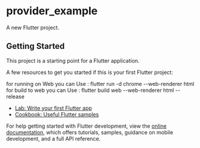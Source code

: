 # provider_example

A new Flutter project.

## Getting Started

This project is a starting point for a Flutter application.

A few resources to get you started if this is your first Flutter project:

for running on Web you can Use : flutter run -d chrome --web-renderer html
for build to web you can Use : flutter build web --web-renderer html --release

- [Lab: Write your first Flutter app](https://docs.flutter.dev/get-started/codelab)
- [Cookbook: Useful Flutter samples](https://docs.flutter.dev/cookbook)

For help getting started with Flutter development, view the
[online documentation](https://docs.flutter.dev/), which offers tutorials,
samples, guidance on mobile development, and a full API reference.
